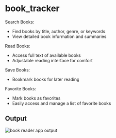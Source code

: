 # book_tracker

Search Books:

- Find books by title, author, genre, or keywords
- View detailed book information and summaries


Read Books:
- Access full text of available books
- Adjustable reading interface for comfort


Save Books:
- Bookmark books for later reading

Favorite Books:
- Mark books as favorites
- Easily access and manage a list of favorite books

## Output
![book reader app output](https://github.com/user-attachments/assets/d80ba78b-2496-4186-bd95-30d406139556)

